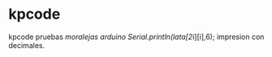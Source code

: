 # kpcode
kpcode pruebas
*moralejas arduino
Serial.println(lata[2*i][i],6); impresion con decimales.

